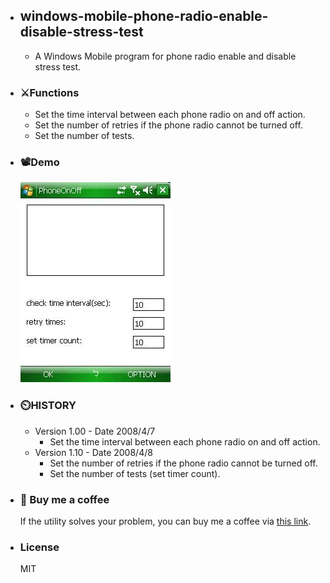 - ## windows-mobile-phone-radio-enable-disable-stress-test
	- A Windows Mobile program for phone radio enable and disable stress test.
- ### :crossed_swords:Functions
	- Set the time interval between each phone radio on and off action.
	- Set the number of retries if the phone radio cannot be turned off.
	- Set the number of tests.
- ### :film_projector:Demo
  ![phone on off.gif](./assets/phone_on_off_1649839839650_0.gif)
- ### ⏲️HISTORY
	- Version 1.00 - Date 2008/4/7
		- Set the time interval between each phone radio on and off action.
	- Version 1.10 - Date 2008/4/8
		- Set the number of retries if the phone radio cannot be turned off.
		- Set the number of tests (set timer count).
- ### :sparkling_heart: Buy me a coffee 
  If the utility solves your problem, you can buy me a coffee via [this link](https://www.buymeacoffee.com/zhihau).
- ### License
  MIT
